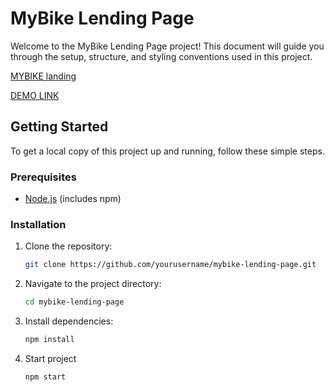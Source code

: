 # MyBike Lending Page

Welcome to the MyBike Lending Page project! This document will guide you through the setup, structure, and styling conventions used in this project.

[MYBIKE landing](https://www.figma.com/file/NZQAIydtHo5QkINyGLHNcq/BIKE-New-Version?node-id=0%3A1)

[DEMO LINK](https://AnastasiaChaikovskaya.github.io/layout_landing-page/)

## Getting Started

To get a local copy of this project up and running, follow these simple steps.

### Prerequisites

- [Node.js](https://nodejs.org/en/) (includes npm)

### Installation

1. Clone the repository:

   ```bash
   git clone https://github.com/yourusername/mybike-lending-page.git
   ```

2. Navigate to the project directory:

   ```bash
   cd mybike-lending-page
   ```

3. Install dependencies:
   ```bash
   npm install
   ```
4. Start project
   ```bash
   npm start
   ```
